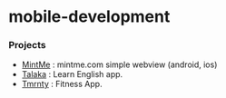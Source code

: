 # mobile-development

### Projects

- [MintMe](./MintMe) : mintme.com simple webview (android, ios)
- [Talaka](./Talaka) : Learn English app.
- [Tmrnty](./Tmrnty) : Fitness App.
